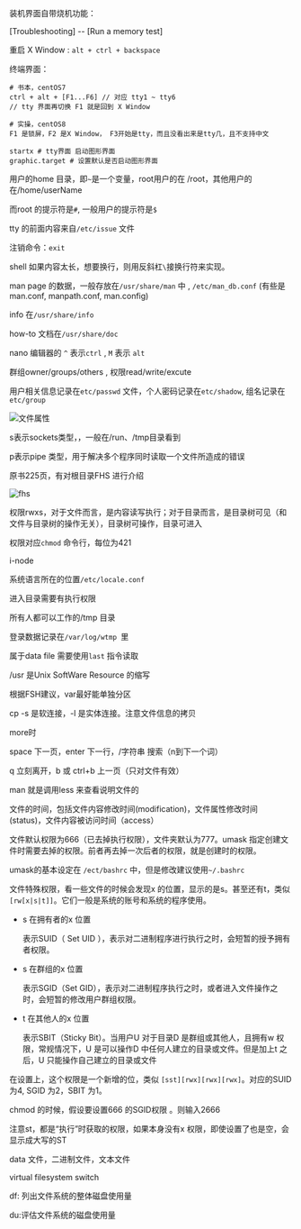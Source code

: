 装机界面自带烧机功能：

[Troubleshooting] -- [Run a memory test]

重启 X Window :  `alt + ctrl + backspace`



终端界面：

```shell
# 书本，centOS7
ctrl + alt + [F1...F6] // 对应 tty1 ~ tty6
// tty 界面再切换 F1 就是回到 X Window

# 实操，centOS8
F1 是锁屏，F2 是X Window， F3开始是tty，而且没看出来是tty几，且不支持中文

startx # tty界面 启动图形界面
graphic.target # 设置默认是否启动图形界面
```



用户的home 目录，即`~`是一个变量，root用户的在 /root，其他用户的在/home/userName

而root 的提示符是`#`, 一般用户的提示符是`$` 

tty 的前面内容来自`/etc/issue` 文件

注销命令：`exit`



shell 如果内容太长，想要换行，则用反斜杠`\`接换行符来实现。



man page 的数据，一般存放在`/usr/share/man` 中 , `/etc/man_db.conf` (有些是 man.conf, manpath.conf, man.config)

info 在`/usr/share/info`

how-to 文档在`/usr/share/doc` 



nano 编辑器的 `^` 表示`ctrl` , `M` 表示 `alt`

群组owner/groups/others , 权限read/write/excute  

用户相关信息记录在`etc/passwd` 文件，个人密码记录在`etc/shadow`, 组名记录在`etc/group`





![文件属性](D:/yourena/drafts/cs-category/unix/文件属性.PNG)

s表示sockets类型，，一般在/run、/tmp目录看到

p表示pipe 类型，用于解决多个程序同时读取一个文件所造成的错误

原书225页，有对根目录FHS 进行介绍

![fhs](D:\yourena\drafts\cs-category\unix\fhs.PNG)

权限rwxs，对于文件而言，是内容读写执行；对于目录而言，是目录树可见（和文件与目录树的操作无关），目录树可操作，目录可进入

权限对应`chmod` 命令行，每位为421



i-node  



系统语言所在的位置`/etc/locale.conf`

进入目录需要有执行权限

所有人都可以工作的/tmp 目录



登录数据记录在`/var/log/wtmp `里

属于data file 需要使用`last` 指令读取



/usr 是Unix SoftWare Resource 的缩写

根据FSH建议，var最好能单独分区



cp -s 是软连接，-l 是实体连接。注意文件信息的拷贝



more时

space 下一页，enter 下一行，/字符串 搜索（n到下一个词）

q 立刻离开，b 或 ctrl+b 上一页（只对文件有效）

man 就是调用less 来查看说明文件的



文件的时间，包括文件内容修改时间(modification)，文件属性修改时间(status)，文件内容被访问时间（access）



文件默认权限为666（已去掉执行权限），文件夹默认为777。umask 指定创建文件时需要去掉的权限。前者再去掉一次后者的权限，就是创建时的权限。

umask的基本设定在 `/ect/bashrc` 中，但是修改建议使用`~/.bashrc` 



文件特殊权限，看一些文件的时候会发现x 的位置，显示的是s。甚至还有t，类似`[rw[x|s|t]]`。它们一般是系统的账号和系统的程序使用。

- s 在拥有者的x 位置

  表示SUID（ Set UID ），表示对二进制程序进行执行之时，会短暂的授予拥有者权限。

- s 在群组的x 位置

  表示SGID（Set GID），表示对二进制程序执行之时，或者进入文件操作之时，会短暂的修改用户群组权限。

- t  在其他人的x 位置

  表示SBIT（Sticky Bit）。当用户U 对于目录D 是群组或其他人，且拥有w 权限，常规情况下，U 是可以操作D 中任何人建立的目录或文件。但是加上t 之后，U 只能操作自己建立的目录或文件

在设置上，这个权限是一个新增的位，类似 `[sst][rwx][rwx][rwx]`。对应的SUID 为4, SGID 为2，SBIT 为1。

chmod 的时候，假设要设置666 的SGID权限 。则输入2666

注意st，都是“执行”时获取的权限，如果本身没有x 权限，即使设置了也是空，会显示成大写的ST



data 文件，二进制文件，文本文件

virtual filesystem switch 

df: 列出文件系统的整体磁盘使用量

du:评估文件系统的磁盘使用量